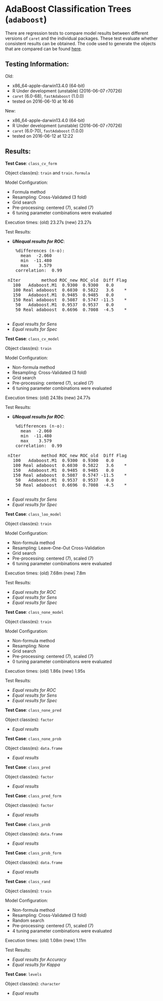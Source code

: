 AdaBoost Classification Trees (`adaboost`)
 ===== 

There are regression tests to compare model results between different versions of `caret` and the individual packages. These test evaluate whether consistent results can be obtained. The code used to generate the objects that are compared can be found [here](https://github.com/topepo/caret/blob/master/RegressionTests/Code/adaboost.R).

Testing Information:
---------

Old:

 * x86_64-apple-darwin13.4.0 (64-bit)
 * R Under development (unstable) (2016-06-07 r70726)
 * `caret` (6.0-68), `fastAdaboost` (1.0.0)
 * tested on 2016-06-10 at 16:46


New:

 * x86_64-apple-darwin13.4.0 (64-bit)
 * R Under development (unstable) (2016-06-07 r70726)
 * `caret` (6.0-70), `fastAdaboost` (1.0.0)
 * tested on 2016-06-12 at 12:22


Results:
---------

**Test Case**: `class_cv_form`

Object class(es): `train` and `train.formula`

Model Configuration:

 * Formula method
 * Resampling: Cross-Validated (3 fold)
 * Grid search
 * Pre-processing: centered (7), scaled (7)  
 * 6 tuning parameter combinations were evaluated


Execution times: (old) 23.27s (new) 23.27s

Test Results:

 * ***UNequal results for ROC***:

<pre>
    %differences (n-o):                  
      mean  -2.060
      min  -11.480
      max    3.579
    correlation:  0.99 

 nIter        method ROC_new ROC_old  Diff Flag
   100   Adaboost.M1  0.9300  0.9300   0.0     
   100 Real adaboost  0.6030  0.5822   3.6    *
   150   Adaboost.M1  0.9485  0.9485   0.0     
   150 Real adaboost  0.5087  0.5747 -11.5    *
    50   Adaboost.M1  0.9537  0.9537   0.0     
    50 Real adaboost  0.6696  0.7008  -4.5    *

</pre>

 * _Equal results for Sens_
 * _Equal results for Spec_

**Test Case**: `class_cv_model`

Object class(es): `train`

Model Configuration:

 * Non-formula method
 * Resampling: Cross-Validated (3 fold)
 * Grid search
 * Pre-processing: centered (7), scaled (7)  
 * 6 tuning parameter combinations were evaluated


Execution times: (old) 24.18s (new) 24.77s

Test Results:

 * ***UNequal results for ROC***:

<pre>
    %differences (n-o):                  
      mean  -2.060
      min  -11.480
      max    3.579
    correlation:  0.99 

 nIter        method ROC_new ROC_old  Diff Flag
   100   Adaboost.M1  0.9300  0.9300   0.0     
   100 Real adaboost  0.6030  0.5822   3.6    *
   150   Adaboost.M1  0.9485  0.9485   0.0     
   150 Real adaboost  0.5087  0.5747 -11.5    *
    50   Adaboost.M1  0.9537  0.9537   0.0     
    50 Real adaboost  0.6696  0.7008  -4.5    *

</pre>

 * _Equal results for Sens_
 * _Equal results for Spec_

**Test Case**: `class_loo_model`

Object class(es): `train`

Model Configuration:

 * Non-formula method
 * Resampling: Leave-One-Out Cross-Validation
 * Grid search
 * Pre-processing: centered (7), scaled (7)  
 * 6 tuning parameter combinations were evaluated


Execution times: (old) 7.68m (new) 7.8m

Test Results:

 * _Equal results for ROC_
 * _Equal results for Sens_
 * _Equal results for Spec_

**Test Case**: `class_none_model`

Object class(es): `train`

Model Configuration:

 * Non-formula method
 * Resampling: None
 * Grid search
 * Pre-processing: centered (7), scaled (7)  
 * 0 tuning parameter combinations were evaluated


Execution times: (old) 1.86s (new) 1.95s

Test Results:

 * _Equal results for ROC_
 * _Equal results for Sens_
 * _Equal results for Spec_

**Test Case**: `class_none_pred`

Object class(es): `factor`

 * _Equal results_

**Test Case**: `class_none_prob`

Object class(es): `data.frame`

 * _Equal results_

**Test Case**: `class_pred`

Object class(es): `factor`

 * _Equal results_

**Test Case**: `class_pred_form`

Object class(es): `factor`

 * _Equal results_

**Test Case**: `class_prob`

Object class(es): `data.frame`

 * _Equal results_

**Test Case**: `class_prob_form`

Object class(es): `data.frame`

 * _Equal results_

**Test Case**: `class_rand`

Object class(es): `train`

Model Configuration:

 * Non-formula method
 * Resampling: Cross-Validated (3 fold)
 * Random search
 * Pre-processing: centered (7), scaled (7)  
 * 4 tuning parameter combinations were evaluated


Execution times: (old) 1.08m (new) 1.11m

Test Results:

 * _Equal results for Accuracy_
 * _Equal results for Kappa_

**Test Case**: `levels`

Object class(es): `character`

 * _Equal results_

